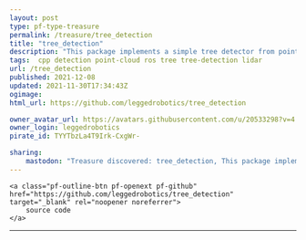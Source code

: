 ```yaml
---
layout: post
type: pf-type-treasure
permalink: /treasure/tree_detection
title: "tree_detection"
description: "This package implements a simple tree detector from point cloud data. It makes no assumptions about the ground plane and can handle arbitrary terrains."
tags:  cpp detection point-cloud ros tree tree-detection lidar
url: /tree_detection
published: 2021-12-08
updated: 2021-11-30T17:34:43Z
ogimage: 
html_url: https://github.com/leggedrobotics/tree_detection

owner_avatar_url: https://avatars.githubusercontent.com/u/20533298?v=4
owner_login: leggedrobotics
pirate_id: TYYTbzLa4T9Irk-CxgWr-

sharing:
    mastodon: "Treasure discovered: tree_detection, This package implements a simple tree detector from point cloud data. It makes no assumptions about the ground plane and can handle arbitrary terrains."
---
```


<div class="text-center">

    
    <a class="pf-outline-btn pf-openext pf-github" href="https://github.com/leggedrobotics/tree_detection" target="_blank" rel="noopener noreferrer">
        source code
    </a>
    
    

    
</div>





<div class="pf-night-sky-spacer">
    <div id="pf-night-sky" data-stars="5" data-owner="leggedrobotics" data-repo="tree_detection">
        <div id="pf-open-dialog" class="pf-meta-star pf-star-todo"></div>
        <dialog id="pf-star-dialog">
            Star this Repository to putt a smile on the Developers face.
            <br/>
            <div class="pf-row">
                <div class="pf-grow"></div>
                <div><a class="pf-unterlines" href="https://github.com/leggedrobotics/tree_detection" target="_blank">VISIT REPOSITORY</a></div>
            </div>
        </dialog>
    </div>
</div>

<hr class="gf-seperator">
